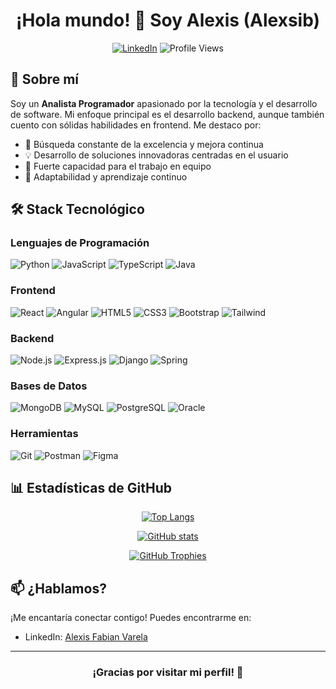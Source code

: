 <div align="center">
  
# ¡Hola mundo! 👋 Soy Alexis (Alexsib)

[![LinkedIn](https://img.shields.io/badge/LinkedIn-Alexis%20Varela-0077B5?style=for-the-badge&logo=linkedin&logoColor=white)](https://linkedin.com/in/alexisfabianvarela)
![Profile Views](https://komarev.com/ghpvc/?username=alexisvarela2811&style=for-the-badge)

</div>

## 💫 Sobre mí

Soy un **Analista Programador** apasionado por la tecnología y el desarrollo de software. Mi enfoque principal es el desarrollo backend, aunque también cuento con sólidas habilidades en frontend. Me destaco por:

- 🎯 Búsqueda constante de la excelencia y mejora continua
- 💡 Desarrollo de soluciones innovadoras centradas en el usuario
- 🤝 Fuerte capacidad para el trabajo en equipo
- 🔄 Adaptabilidad y aprendizaje continuo

## 🛠️ Stack Tecnológico

### Lenguajes de Programación
![Python](https://img.shields.io/badge/Python-3776AB?style=for-the-badge&logo=python&logoColor=white)
![JavaScript](https://img.shields.io/badge/JavaScript-F7DF1E?style=for-the-badge&logo=javascript&logoColor=black)
![TypeScript](https://img.shields.io/badge/TypeScript-007ACC?style=for-the-badge&logo=typescript&logoColor=white)
![Java](https://img.shields.io/badge/Java-ED8B00?style=for-the-badge&logo=openjdk&logoColor=white)

### Frontend
![React](https://img.shields.io/badge/React-20232A?style=for-the-badge&logo=react&logoColor=61DAFB)
![Angular](https://img.shields.io/badge/Angular-DD0031?style=for-the-badge&logo=angular&logoColor=white)
![HTML5](https://img.shields.io/badge/HTML5-E34F26?style=for-the-badge&logo=html5&logoColor=white)
![CSS3](https://img.shields.io/badge/CSS3-1572B6?style=for-the-badge&logo=css3&logoColor=white)
![Bootstrap](https://img.shields.io/badge/Bootstrap-563D7C?style=for-the-badge&logo=bootstrap&logoColor=white)
![Tailwind](https://img.shields.io/badge/Tailwind_CSS-38B2AC?style=for-the-badge&logo=tailwind-css&logoColor=white)

### Backend
![Node.js](https://img.shields.io/badge/Node.js-339933?style=for-the-badge&logo=nodedotjs&logoColor=white)
![Express.js](https://img.shields.io/badge/Express.js-000000?style=for-the-badge&logo=express&logoColor=white)
![Django](https://img.shields.io/badge/Django-092E20?style=for-the-badge&logo=django&logoColor=white)
![Spring](https://img.shields.io/badge/Spring-6DB33F?style=for-the-badge&logo=spring&logoColor=white)

### Bases de Datos
![MongoDB](https://img.shields.io/badge/MongoDB-4EA94B?style=for-the-badge&logo=mongodb&logoColor=white)
![MySQL](https://img.shields.io/badge/MySQL-005C84?style=for-the-badge&logo=mysql&logoColor=white)
![PostgreSQL](https://img.shields.io/badge/PostgreSQL-316192?style=for-the-badge&logo=postgresql&logoColor=white)
![Oracle](https://img.shields.io/badge/Oracle-F80000?style=for-the-badge&logo=oracle&logoColor=black)

### Herramientas
![Git](https://img.shields.io/badge/Git-F05032?style=for-the-badge&logo=git&logoColor=white)
![Postman](https://img.shields.io/badge/Postman-FF6C37?style=for-the-badge&logo=postman&logoColor=white)
![Figma](https://img.shields.io/badge/Figma-F24E1E?style=for-the-badge&logo=figma&logoColor=white)

## 📊 Estadísticas de GitHub

<div align="center">
  
[![Top Langs](https://github-readme-stats.vercel.app/api/top-langs/?username=alexisvarela2811&layout=compact&theme=tokyonight)](https://github.com/alexisvarela2811)

[![GitHub stats](https://github-readme-stats.vercel.app/api?username=alexisvarela2811&show_icons=true&theme=tokyonight)](https://github.com/alexisvarela2811)

[![GitHub Trophies](https://github-profile-trophy.vercel.app/?username=alexisvarela2811&theme=tokyonight&column=4)](https://github.com/alexisvarela2811)

</div>

## 📫 ¿Hablamos?

¡Me encantaría conectar contigo! Puedes encontrarme en:

- LinkedIn: [Alexis Fabian Varela](https://linkedin.com/in/alexisfabianvarela)

---
<div align="center">
  
### ¡Gracias por visitar mi perfil! 🙌

</div>
